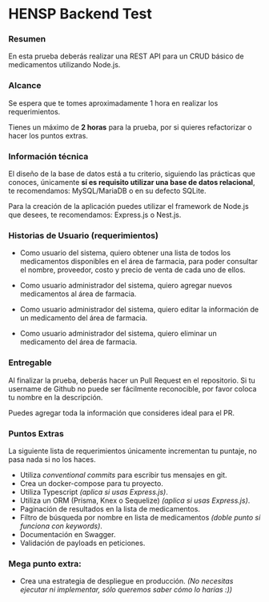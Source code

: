 # HENSP Backend Test

### Resumen

En esta prueba deberás realizar una REST API para un CRUD básico de medicamentos utilizando Node.js.

### Alcance

Se espera que te tomes aproximadamente 1 hora en realizar los requerimientos.

Tienes un máximo de **2 horas** para la prueba, por si quieres refactorizar o hacer los puntos extras.

### Información técnica

El diseño de la base de datos está a tu criterio, siguiendo las prácticas que conoces, únicamente **sí es requisito utilizar una base de datos relacional**, te recomendamos: MySQL/MariaDB o en su defecto SQLite.

Para la creación de la aplicación puedes utilizar el framework de Node.js que desees, te recomendamos: Express.js o Nest.js.

### Historias de Usuario (requerimientos)

- Como usuario del sistema, quiero obtener una lista de todos los medicamentos disponibles en el área de farmacia, para poder consultar el nombre, proveedor, costo y precio de venta de cada uno de ellos.

- Como usuario administrador del sistema, quiero agregar nuevos medicamentos al área de farmacia.

- Como usuario administrador del sistema, quiero editar la información de un medicamento del área de farmacia.

- Como usuario administrador del sistema, quiero eliminar un medicamento del área de farmacia.

### Entregable

Al finalizar la prueba, deberás hacer un Pull Request en el repositorio. Si tu username de Github no puede ser fácilmente reconocible, por favor coloca tu nombre en la descripción. 

Puedes agregar toda la información que consideres ideal para el PR.


### Puntos Extras

La siguiente lista de requerimientos únicamente incrementan tu puntaje, no pasa nada si no los haces.

- Utiliza _conventional commits_ para escribir tus mensajes en git.
- Crea un docker-compose para tu proyecto.
- Utiliza Typescript _(aplica si usas Express.js)_.
- Utiliza un ORM (Prisma, Knex o Sequelize) _(aplica si usas Express.js)_.
- Paginación de resultados en la lista de medicamentos.
- Filtro de búsqueda por nombre en lista de medicamentos _(doble punto si funciona con keywords)_.
- Documentación en Swagger.
- Validación de payloads en peticiones.

### Mega punto extra:
- Crea una estrategia de despliegue en producción. _(No necesitas ejecutar ni implementar, sólo queremos saber cómo lo harías :))_